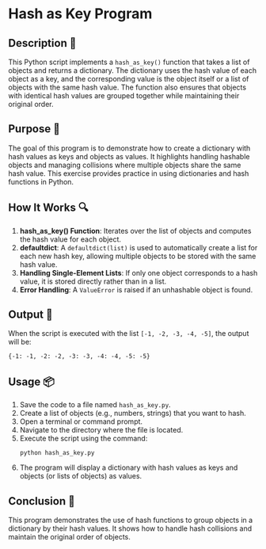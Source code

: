 # Hash as Key Program

## Description 📝

This Python script implements a `hash_as_key()` function that takes a list of objects and returns a dictionary.
The dictionary uses the hash value of each object as a key, and the corresponding value is the object itself or a list of objects with the same hash value.
The function also ensures that objects with identical hash values are grouped together while maintaining their original order.

## Purpose 🎯

The goal of this program is to demonstrate how to create a dictionary with hash values as keys and objects as values.
It highlights handling hashable objects and managing collisions where multiple objects share the same hash value.
This exercise provides practice in using dictionaries and hash functions in Python.

## How It Works 🔍

1. **hash_as_key() Function**: Iterates over the list of objects and computes the hash value for each object.
2. **defaultdict**: A `defaultdict(list)` is used to automatically create a list for each new hash key, allowing multiple objects to be stored with the same hash value.
3. **Handling Single-Element Lists**: If only one object corresponds to a hash value, it is stored directly rather than in a list.
4. **Error Handling**: A `ValueError` is raised if an unhashable object is found.

## Output 📜

When the script is executed with the list `[-1, -2, -3, -4, -5]`, the output will be:

```
{-1: -1, -2: -2, -3: -3, -4: -4, -5: -5}
```

## Usage 📦

1. Save the code to a file named `hash_as_key.py`.
2. Create a list of objects (e.g., numbers, strings) that you want to hash.
3. Open a terminal or command prompt.
4. Navigate to the directory where the file is located.
5. Execute the script using the command:
    ```
    python hash_as_key.py
    ```
6. The program will display a dictionary with hash values as keys and objects (or lists of objects) as values.

## Conclusion 🚀

This program demonstrates the use of hash functions to group objects in a dictionary by their hash values.
It shows how to handle hash collisions and maintain the original order of objects.
